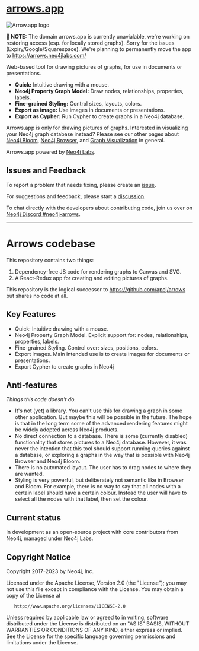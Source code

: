 # [arrows.app](https://arrows.neo4jlabs.com/)

![Arrow.app logo](https://arrows.neo4jlabs.com/arrows_logo.svg)

**🚨 NOTE:** The domain arrows.app is currently unavialable, we're working on restoring access (esp. for locally stored graphs). Sorry for the issues (Expiry/Google/Squarespace). We're planning to permanently move the app to https://arrows.neo4jlabs.com/ 

Web-based tool for drawing pictures of graphs, for use in documents or presentations.

* **Quick:** Intuitive drawing with a mouse.
* **Neo4j Property Graph Model:** Draw nodes, relationships, properties, labels.
* **Fine-grained Styling:** Control sizes, layouts, colors.
* **Export as image:** Use images in documents or presentations.
* **Export as Cypher:** Run Cypher to create graphs in a Neo4j database.

Arrows.app is only for drawing pictures of graphs.
Interested in visualizing your Neo4j graph database instead? Please see our other pages about
[Neo4j Bloom](https://neo4j.com/bloom/),
[Neo4j Browser](https://neo4j.com/developer/neo4j-browser/),
and [Graph Visualization](https://neo4j.com/developer/tools-graph-visualization/) in general.

Arrows.app powered by [Neo4j Labs](https://neo4j.com/labs/).

## Issues and Feedback

To report a problem that needs fixing, please create an [issue](https://github.com/neo4j-labs/arrows.app/issues).

For suggestions and feedback, please start a [discussion](https://github.com/neo4j-labs/arrows.app/discussions).

To chat directly with the developers about contributing code, join us over on [Neo4j Discord #neo4j-arrows](https://discord.gg/neo4j).

---

# Arrows codebase

This repository contains two things:

1) Dependency-free JS code for rendering graphs to Canvas and SVG.
1) A React-Redux app for creating and editing pictures of graphs.

This repository is the logical successor to https://github.com/apcj/arrows but shares
no code at all.

## Key Features

* Quick: Intuitive drawing with a mouse.
* Neo4j Property Graph Model. Explicit support for: nodes, relationships, properties, labels.
* Fine-grained Styling. Control over: sizes, positions, colors.
* Export images. Main intended use is to create images for documents or presentations.
* Export Cypher to create graphs in Neo4j

## Anti-features

_Things this code doesn't do._

* It's not (yet) a library. You can't use this for drawing a graph in some other application.
  But maybe this will be possible in the future. The hope is that in the long term some of the
  advanced rendering features might be widely adopted across Neo4j products.
* No direct connection to a database. There is some (currently disabled) functionality that 
  stores pictures to a Neo4j database. However, it was never the intention that this tool should
  support running queries against a database, or exploring a graphs in the way that is possible
  with Neo4j Browser and Neo4j Bloom.
* There is no automated layout. The user has to drag nodes to where they are wanted.
* Styling is very powerful, but deliberately not semantic like in Browser and Bloom. For example,
  there is no way to say that all nodes with a certain label should have a certain colour.
  Instead the user will have to select all the nodes with that label, then set the colour.

## Current status

In development as an open-source project with core contributors from Neo4j, managed under Neo4j Labs.

## Copyright Notice

Copyright 2017-2023 by Neo4j, Inc.

   Licensed under the Apache License, Version 2.0 (the "License");
   you may not use this file except in compliance with the License.
   You may obtain a copy of the License at

       http://www.apache.org/licenses/LICENSE-2.0

   Unless required by applicable law or agreed to in writing, software
   distributed under the License is distributed on an "AS IS" BASIS,
   WITHOUT WARRANTIES OR CONDITIONS OF ANY KIND, either express or implied.
   See the License for the specific language governing permissions and
   limitations under the License.
